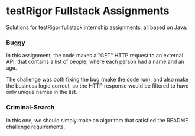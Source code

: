 # testRigor Fullstack Assignments

Solutions for testRigor fullstack internship assignments, all based on Java.

### Buggy
In this assignment, the code makes a "GET" HTTP request to an external API, that contains a list of people, where each person had a name and an age.

The challenge was both fixing the bug (make the code run), and also make the business logic correct, so the HTTP response would be filtered to have only unique names in the list.

### Criminal-Search
In this one, we should simply make an algorithm that satisfied the README challenge requirements.
